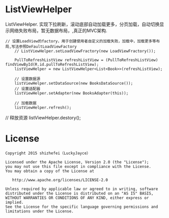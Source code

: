 # ListViewHelper
ListViewHelper. 实现下拉刷新，滚动底部自动加载更多，分页加载，自动切换显示网络失败布局，暂无数据布局，,真正的MVC架构.

    // 设置LoadView的factory，用于创建使用者自定义的加载失败，加载中，加载更多等布局,写法参照DeFaultLoadViewFactory
		// ListViewHelper.setLoadViewFractory(new LoadViewFractory());

		PullToRefreshListView refreshListView = (PullToRefreshListView) findViewById(R.id.pullToRefreshListView);
		listViewHelper = new ListViewHelper<List<Book>>(refreshListView);

		// 设置数据源
		listViewHelper.setDataSource(new BooksDataSource());
		// 设置适配器
		listViewHelper.setAdapter(new BooksAdapter(this));

		// 加载数据
		listViewHelper.refresh();

   // 释放资源
		listViewHelper.destory();
		
License
=======

    Copyright 2015 shizhefei（LuckyJayce）

    Licensed under the Apache License, Version 2.0 (the "License");
    you may not use this file except in compliance with the License.
    You may obtain a copy of the License at

       http://www.apache.org/licenses/LICENSE-2.0

    Unless required by applicable law or agreed to in writing, software
    distributed under the License is distributed on an "AS IS" BASIS,
    WITHOUT WARRANTIES OR CONDITIONS OF ANY KIND, either express or implied.
    See the License for the specific language governing permissions and
    limitations under the License.
